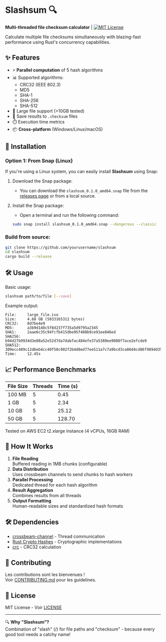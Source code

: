 # Slashsum 🔍

**Multi-threaded file checksum calculator** | [![MIT License](https://img.shields.io/badge/License-MIT-green.svg)](LICENSE)

Calculate multiple file checksums simultaneously with blazing-fast performance using Rust's concurrency capabilities.


## ✨ Features

- ⚡ **Parallel computation** of 5 hash algorithms
- 📊 Supported algorithms:
  - CRC32 (IEEE 802.3)
  - MD5
  - SHA-1
  - SHA-256
  - SHA-512
- 📁 Large file support (>10GB tested)
- 💾 Save results to `.checksum` files
- ⏱️ Execution time metrics
- 📦 **Cross-platform** (Windows/Linux/macOS)

## 🚀 Installation

### Option 1: From Snap (Linux)
If you're using a Linux system, you can easily install **Slashsum** using Snap:

1. Download the Snap package:
   - You can download the `slashsum_0.1.0_amd64.snap` file from the [releases page](https://github.com/yourusername/slashsum/releases) or from a local source.

2. Install the Snap package:
   - Open a terminal and run the following command:
   ```bash
   sudo snap install slashsum_0.1.0_amd64.snap --dangerous --classic
   ```
### Build from source:
```bash
git clone https://github.com/yourusername/slashsum
cd slashsum
cargo build --release
```

## 🛠 Usage

Basic usage:
```bash
slashsum path/to/file [--save]
```

Example output:
```text
File:     large_file.iso
Size:     4.68 GB (5033165312 bytes)
CRC32:    8d7be4e9
MD5:      a3b9d148c5f8d237f735a5d9795a2345
SHA1:     2aae6c35c94fcfb415dbe95f408b9ce91ee846ed
SHA256:   b94d27b9934d3e08a52e52d7da7dabfac484efe37a5380ee9088f7ace2efcde9
SHA512:   309ecc489c12d6eb4cc40f50c902f2b4d0ed77ee511a7c7a9bcd3ca86d4cd86f989dd35bc5ff499670da34255b45b0cfd830e81f605dcf7dc5542e93ae9cd76f
Time:     12.45s
```

## 📈 Performance Benchmarks

| File Size | Threads | Time (s) |
|-----------|---------|----------|
| 100 MB    | 5       | 0.45     |
| 1 GB      | 5       | 2.34     |
| 10 GB     | 5       | 25.12    |
| 50 GB     | 5       | 128.70   |

Tested on AWS EC2 t2.xlarge instance (4 vCPUs, 16GB RAM)

## 🧠 How It Works

1. **File Reading**  
   Buffered reading in 1MB chunks (configurable)
2. **Data Distribution**  
   Uses crossbeam channels to send chunks to hash workers
3. **Parallel Processing**  
   Dedicated thread for each hash algorithm
4. **Result Aggregation**  
   Combines results from all threads
5. **Output Formatting**  
   Human-readable sizes and standardized hash formats

## 🛠 Dependencies

- [crossbeam-channel](https://docs.rs/crossbeam-channel) - Thread communication
- [Rust Crypto Hashes](https://github.com/RustCrypto/hashes) - Cryptographic implementations
- [crc](https://docs.rs/crc) - CRC32 calculation

## 🤝 Contributing

Les contributions sont les bienvenues !  
Voir [CONTRIBUTING.md](CONTRIBUTING.md) pour les guidelines.

## 📜 License

MIT License - Voir [LICENSE](LICENSE)

---

🔍 **Why "Slashsum"?**  
Combination of "slash" (/) for file paths and "checksum" - because every good tool needs a catchy name!
```

